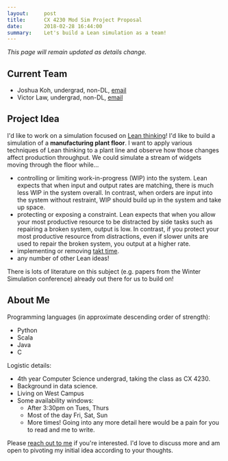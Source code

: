 ```yaml
---
layout:     post
title:      CX 4230 Mod Sim Project Proposal
date:       2018-02-28 16:44:00
summary:    Let's build a Lean simulation as a team!
---
```


*This page will remain updated as details change.*

## Current Team

- Joshua Koh, undergrad, non-DL, [email](joshuakoh@gatech.edu)
- Victor Law, undergrad, non-DL, [email](vlaw3@gatech.edu)

## Project Idea

I'd like to work on a simulation focused on [Lean thinking](https://www.lean.org/WhatsLean/)! I'd like to build a simulation of a **manufacturing plant floor**. I want to apply various techniques of Lean thinking to a plant line and observe how those changes affect production throughput. We could simulate a stream of widgets moving through the floor while...

- controlling or limiting work-in-progress (WIP) into the system. Lean expects that when input and output rates are matching, there is much less WIP in the system overall. In contrast, when orders are input into the system without restraint, WIP should build up in the system and take up space.
- protecting or exposing a constraint. Lean expects that when you allow your most productive resource to be distracted by side tasks such as repairing a broken system, output is low. In contrast, if you protect your most productive resource from distractions, even if slower units are used to repair the broken system, you output at a higher rate.
- implementing or removing [takt time](https://www.lean.org/lexicon/takt-time).
- any number of other Lean ideas!

There is lots of literature on this subject (e.g. papers from the Winter Simulation conference) already out there for us to build on!

## About Me

Programming languages (in approximate descending order of strength):

- Python
- Scala
- Java
- C

Logistic details:

- 4th year Computer Science undergrad, taking the class as CX 4230.
- Background in data science. 
- Living on West Campus
- Some availability windows:
    - After 3:30pm on Tues, Thurs
    - Most of the day Fri, Sat, Sun
    - More times! Going into any more detail here would be a pain for you to read and me to write. 

Please [reach out to me](mailto:joshuakoh@gatech.edu) if you're interested. I'd love to discuss more and am open to pivoting my initial idea according to your thoughts.

